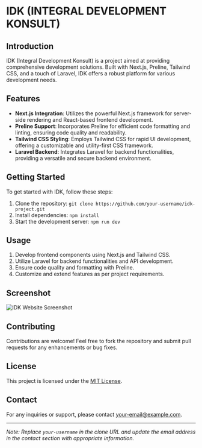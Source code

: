# IDK (INTEGRAL DEVELOPMENT KONSULT)

## Introduction

IDK (Integral Development Konsult) is a project aimed at providing comprehensive development solutions. Built with Next.js, Preline, Tailwind CSS, and a touch of Laravel, IDK offers a robust platform for various development needs.

## Features

- **Next.js Integration**: Utilizes the powerful Next.js framework for server-side rendering and React-based frontend development.
- **Preline Support**: Incorporates Preline for efficient code formatting and linting, ensuring code quality and readability.
- **Tailwind CSS Styling**: Employs Tailwind CSS for rapid UI development, offering a customizable and utility-first CSS framework.
- **Laravel Backend**: Integrates Laravel for backend functionalities, providing a versatile and secure backend environment.

## Getting Started

To get started with IDK, follow these steps:

1. Clone the repository: `git clone https://github.com/your-username/idk-project.git`
2. Install dependencies: `npm install`
3. Start the development server: `npm run dev`

## Usage

1. Develop frontend components using Next.js and Tailwind CSS.
2. Utilize Laravel for backend functionalities and API development.
3. Ensure code quality and formatting with Preline.
4. Customize and extend features as per project requirements.

## Screenshot

![IDK Website Screenshot](placeholder-screenshot.png)

## Contributing

Contributions are welcome! Feel free to fork the repository and submit pull requests for any enhancements or bug fixes.

## License

This project is licensed under the [MIT License](LICENSE).

## Contact

For any inquiries or support, please contact [your-email@example.com](mailto:your-email@example.com).

---

*Note: Replace `your-username` in the clone URL and update the email address in the contact section with appropriate information.*